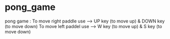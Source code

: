 # pong_game
pong game : 
   To move right paddle use --> UP key (to move up) & DOWN key (to move down)
   To move left paddel use --> W key (to move up) & S key (to move down)
